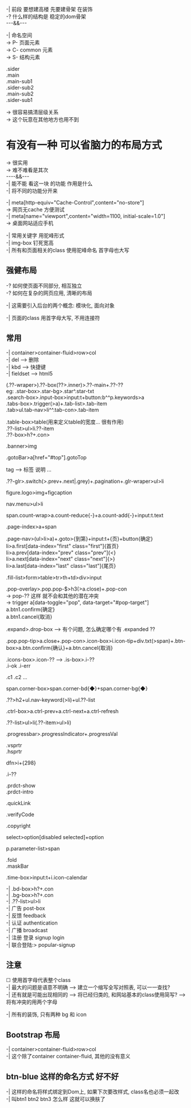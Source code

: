 

-| 前段 要想建高楼 先要建骨架 在装饰  
-? 什么样的结构是 稳定的dom骨架  
---&&---  

-| 命名空间  
-> P- 页面元素  
-> C- common 元素  
-> S- 结构元素  

.sider  
.main  
  .main-sub1  
    .sider-sub2  
    .main-sub2  
  .sider-sub1  

-> 很容易搞清层级关系  
-> 这个玩意在其他地方也用不到  

# 有没有一种 可以省脑力的布局方式  
-> 很实用  
-> 难不难看是其次  
----&&---  
-| 能不能 看这一块 的功能 作用是什么  
-| 将不同的功能分开来  

-| meta[http-equiv="Cache-Control",content="no-store"]  
-> 网页无cache 方便测试  
-| meta[name="viewport",content="width=1100, initial-scale=1.0"]  
-> 桌面网站适应手机  

-| 常用关键字 用驼峰形式  
-| img-box 钉死宽高  
-| 所有和页面相关的class 使用驼峰命名 首字母也大写  

## 强健布局  
-? 如何使页面不同部分, 相互独立  
-? 如何在复杂的网页应用, 清晰的布局  

-| 这需要引入后台的两个概念: 模块化, 面向对象  

-| 页面的class 用首字母大写, 不用连接符  

## 常用  
-| container>container-fluid>row>col  
-| del --> 删除  
-| kbd --> 快捷键  
-| fieldset --> html5  

<!-- box -->  
(.??-wraper>).??-box(??>.inner)>.??-main+.??-??  
eg: .star-box>.star-bg>.star^.star-txt <!-- 评分 -->  
.search-box>.input-box>input:t+button:b^^p.keywords>a  
.tabs-box>.trigger(>a)+.tab-list>.tab-item <!-- tab -->  
.tab>ul.tab-nav>li^^.tab-con>.tab-item  

.table-box>table(用来定义table的宽度... 很有作用)  
.??-list>ul>li.??-item  
.??-box>h?+.con>  

<!-- 广告位 -->  
.banner>img  

<!-- 回到顶部 -->  
.gotoBar>a[href="#top"].gotoTop  
<!-- zsyzoom -->  

<!-- tag -->  
tag --> 标签 说明 ...  

<!-- img gallery -->  
.??-glr>.switch(>.prev+.next|.grey)+.pagination+.glr-wraper>ul>li  

<!-- logo -->  
figure.logo>img+figcaption  
<!-- menu -->  
nav.menu>ul>li  

<!-- 计数 -->  
span.count-wrap>a.count-reduce{-}+a.count-add{-}+input:t.text  

<!-- 面包屑 -->  
.page-index>a+span  

<!-- 分页 -->  
.page-nav>(ul>li>a)+.goto>{到第}+input:t+{页}+button{确定}  
li>a.first[data-index="first" class="first"]{首页}  
li>a.prev[data-index="prev" class="prev"]{&lt;}  
li>a.next[data-index="next" class="next"]{&gt;}  
li>a.last[data-index="last" class="last"]{尾页}  

<!-- 表单 -->  
.fill-list>form>table>tr>th+td>div>input  

<!-- 弹出层 -->  
.pop-overlay>.pop.pop-$>h3(>a.close)+.pop-con  
-> pop-?? 这样 就不会和其他的潜在冲突  
-> trigger a[data-toggle="pop", data-target="#pop-target"]  
a.btn1.confirm{确定}  
a.btn1.cancel{取消}  

<!-- 下拉框 -->  
.expand>.drop-box --> 有个问题, 怎么确定哪个有 .expanded ??  

<!-- alertTip -->  
.pop.pop-tip>a.close+.pop-con>.icon-box>i.icon-tip+div.txt(>span)+.btn-box>a.btn.confirm{确认}+a.btn.cancel{取消}  

<!-- corner -->  
.icons-box>.icon-??  --> .is-box>.i-??  
.i-ok .i-err  

<!-- color -->  
.c1 .c2 ...  

<!-- corner -->  
span.corner-box>span.corner-bd{&#x25C6;}+span.corner-bg{&#x25C6;}  

<!-- 标题 + 导航 + 内容列表 -->  
.??>h2+ul.nav-keyword(>li)+ul.??-list  

<!-- ie6, 7 居中对齐-->  
<!--[if lt IE 7 ]><span style="zoom: 1;"></span><![endif]-->  

<!-- 控制栏 -->  
.ctrl-box>a.ctrl-prev+a.ctrl-next+a.ctrl-refresh  

<!-- list -->  
.??-list>ul>li(.??-item>ul>li)  

<!-- progressbar -->  
.progressbar>.progressIndicator+.progressVal  

<!-- 分隔符 -->  
.vsprtr  <!-- 竖直分隔符 -->  
.hsprtr  <!-- 水平分隔符 -->  

<!-- 价格 -->  
dfn>i+{298}  

<!-- icon -->  
.i-??  

<!-- 商品的展示和详细 -->  
.prdct-show  
.prdct-intro  

<!--  常用链接 -->  
.quickLink  

<!-- 验证码  -->  
.verifyCode  

<!-- 版权 -->  
.copyright  

<!-- select -->  
select>option[disabled selected]+option  

<!-- 参数列表 -->  
p.parameter-list>span  

<!-- other -->  
.fold  
.maskBar  

<!-- time-box -->  
.time-box>input:t+i.icon-calendar  

<!-- bd-box -->  
-| .bd-box>h?+.con  
-| .bg-box>h?+.con  
-| .??-list>ul>li  
-| 广告 post-box  
-| 反馈 feedback  
-| 认证 authentication  
-| 广播 broadcast  
-| 注册 登录  signup login  
-| 联合登陆:> popular-signup  

## 注意  
☐ 使用首字母代表整个class  
-| 最大的问题是语意不明确 --> 建立一个缩写全写对照表, 可以一一查找?  
-| 还有就是可能出现相同的 --> 将已经归类的, 和网站基本的class使用简写?  --> 将有冲突的用两个字母  

-| 所有的装饰, 只有两种 bg 和 icon  


## Bootstrap 布局  
-| container>container-fluid>row>col  
-| 这个除了container container-fluid, 其他的没有意义  

## btn-blue 这样的命名方式 好不好  
-| 这样的命名将样式绑定到Dom上, 如果下次要改样式, class名也必须一起改  
-| 叫btn1 btn2 btn3 怎么样 这就可以换肤了
